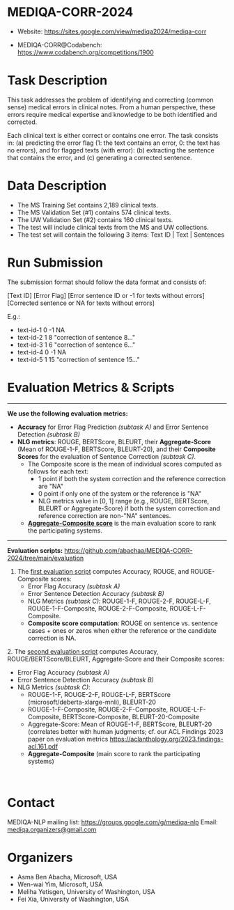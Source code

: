 # MEDIQA-CORR-2024

* Website: <https://sites.google.com/view/mediqa2024/mediqa-corr>

* MEDIQA-CORR@Codabench: <https://www.codabench.org/competitions/1900>

# Task Description

This task addresses the problem of identifying and correcting (common sense) medical errors in clinical notes. 
From a human perspective, these errors require medical expertise and knowledge to be both identified and corrected. 

Each clinical text is either correct or contains one error. The task consists in:
(a) predicting the error flag (1: the text contains an error, 0: the text has no errors),
and for flagged texts (with error):
(b) extracting the sentence that contains the error, and
(c) generating a corrected sentence.

# Data Description
* The MS Training Set contains 2,189 clinical texts.
* The MS Validation Set (#1) contains 574 clinical texts. 
* The UW Validation Set (#2) contains 160 clinical texts. 
* The test will include clinical texts from the MS and UW collections.
* The test set will contain the following 3 items: Text ID | Text | Sentences

# Run Submission
The submission format should follow the data format and consists of:

[Text ID] [Error Flag] [Error sentence ID or -1 for texts without errors] [Corrected sentence or NA for texts without errors]

  E.g.:
  * text-id-1 0 -1 NA
  * text-id-2 1 8 "correction of sentence 8..."
  * text-id-3 1 6 "correction of sentence 6..."
  * text-id-4 0 -1 NA
  * text-id-5 1 15 "correction of sentence 15..."

# Evaluation Metrics & Scripts 

---
**We use the following evaluation metrics:**
-  **Accuracy** for Error Flag Prediction _(subtask A)_ and Error Sentence Detection _(subtask B)_
-  **NLG metrics**: ROUGE, BERTScore, BLEURT, their **Aggregate-Score** (Mean of ROUGE-1-F, BERTScore, BLEURT-20), and their **Composite Scores** for the evaluation of Sentence Correction _(subtask C)_.
    -  The Composite score is the mean of individual scores computed as follows for each text: ​
       - 1 point if both the system correction and the reference correction are "NA"​
       -  0 point if only one of the system or the reference is "NA"​
       -  NLG metrics value in [0, 1] range (e.g., ROUGE, BERTScore, BLEURT or Aggregate-Score) if both the system correction and reference correction are non-"NA" sentences.
    -  <ins>**Aggregate-Composite score**</ins> is the main evaluation score to rank the participating systems. 

---

**Evaluation scripts:** <https://github.com/abachaa/MEDIQA-CORR-2024/tree/main/evaluation>

1. The [first evaluation script](https://github.com/abachaa/MEDIQA-CORR-2024/blob/main/evaluation/mediqa-corr-2024-eval-script-1-acc-rouge.ipynb.py) computes Accuracy, ROUGE, and ROUGE-Composite scores:
   - Error Flag Accuracy _(subtask A)_
   - Error Sentence Detection Accuracy _(subtask B)_
   - NLG Metrics _(subtask C)_: ROUGE-1-F, ROUGE-2-F, ROUGE-L-F, ROUGE-1-F-Composite, ROUGE-2-F-Composite, ROUGE-L-F-Composite.
   - **Composite score computation**: ROUGE on sentence vs. sentence cases + ones or zeros when either the reference or the candidate correction is NA. 

​2. The [second evaluation script](https://github.com/abachaa/MEDIQA-CORR-2024/blob/main/evaluation/mediqa-corr-2024-eval-script-2-all-metrics.py) computes Accuracy, ROUGE/BERTScore/BLEURT, Aggregate-Score and their Composite scores: 
   - Error Flag Accuracy _(subtask A)_
   - Error Sentence Detection Accuracy _(subtask B)_
   - NLG Metrics _(subtask C)_:
       - ROUGE-1-F, ROUGE-2-F, ROUGE-L-F, ​BERTScore (microsoft/deberta-xlarge-mnli), BLEURT-20
       - ROUGE-1-F-Composite, ROUGE-2-F-Composite, ROUGE-L-F​-Composite, BERTScore-Composite, BLEURT-20​-Composite
       - Aggregate-Score: Mean of ROUGE-1-F, BERTScore, BLEURT-20 (correlates better with human judgments; cf. our ACL Findings 2023 paper on evaluation metrics <https://aclanthology.org/2023.findings-acl.161.pdf>
       - **Aggregate-Composite**​ (main score to rank the participating systems) 

​
# Contact
 MEDIQA-NLP mailing list: https://groups.google.com/g/mediqa-nlp 
 Email: mediqa.organizers@gmail.com 

# Organizers   
* Asma Ben Abacha, Microsoft, USA
* Wen-wai Yim, Microsoft, USA
* Meliha Yetisgen, University of Washington, USA
* Fei Xia, University of Washington, USA
